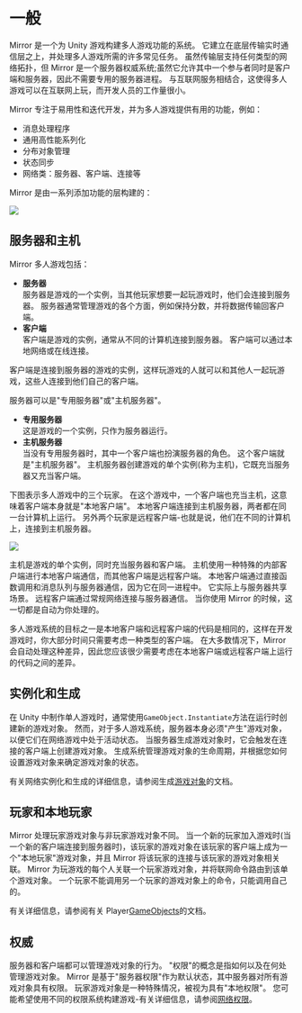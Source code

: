 # 一般

Mirror 是一个为 Unity 游戏构建多人游戏功能的系统。 它建立在底层传输实时通信层之上，并处理多人游戏所需的许多常见任务。 虽然传输层支持任何类型的网络拓扑，但 Mirror 是一个服务器权威系统;虽然它允许其中一个参与者同时是客户端和服务器，因此不需要专用的服务器进程。 与互联网服务相结合，这使得多人游戏可以在互联网上玩，而开发人员的工作量很小。

Mirror 专注于易用性和迭代开发，并为多人游戏提供有用的功能，例如：

- 消息处理程序
- 通用高性能系列化
- 分布对象管理
- 状态同步
- 网络类：服务器、客户端、连接等

Mirror 是由一系列添加功能的层构建的：

![](<../../.gitbook/assets/image (111).png>)

## 服务器和主机<a href="#server-and-host" id="server-and-host"></a>

Mirror 多人游戏包括：

- **服务器**\
  &#x20;服务器是游戏的一个实例，当其他玩家想要一起玩游戏时，他们会连接到服务器。 服务器通常管理游戏的各个方面，例如保持分数，并将数据传输回客户端。
- **客户端**\
  &#x20;客户端是游戏的实例，通常从不同的计算机连接到服务器。 客户端可以通过本地网络或在线连接。

客户端是连接到服务器的游戏的实例，这样玩游戏的人就可以和其他人一起玩游戏，这些人连接到他们自己的客户端。

服务器可以是"专用服务器"或"主机服务器"。

- **专用服务器**\
  &#x20;这是游戏的一个实例，只作为服务器运行。
- **主机服务器**\
  &#x20;当没有专用服务器时，其中一个客户端也扮演服务器的角色。 这个客户端就是"主机服务器"。 主机服务器创建游戏的单个实例(称为主机)，它既充当服务器又充当客户端。

下图表示多人游戏中的三个玩家。 在这个游戏中，一个客户端也充当主机，这意味着客户端本身就是"本地客户端"。 本地客户端连接到主机服务器，两者都在同一台计算机上运行。 另外两个玩家是远程客户端-也就是说，他们在不同的计算机上，连接到主机服务器。

![](<../../.gitbook/assets/image (86).png>)

主机是游戏的单个实例，同时充当服务器和客户端。 主机使用一种特殊的内部客户端进行本地客户端通信，而其他客户端是远程客户端。 本地客户端通过直接函数调用和消息队列与服务器通信，因为它在同一进程中。 它实际上与服务器共享场景。 远程客户端通过常规网络连接与服务器通信。 当你使用 Mirror 的时候，这一切都是自动为你处理的。

多人游戏系统的目标之一是本地客户端和远程客户端的代码是相同的，这样在开发游戏时，你大部分时间只需要考虑一种类型的客户端。 在大多数情况下，Mirror 会自动处理这种差异，因此您应该很少需要考虑在本地客户端或远程客户端上运行的代码之间的差异。

## 实例化和生成<a href="#instantiate-and-spawn" id="instantiate-and-spawn"></a>

在 Unity 中制作单人游戏时，通常使用`GameObject.Instantiate`方法在运行时创建新的游戏对象。 然而，对于多人游戏系统，服务器本身必须"产生"游戏对象，以便它们在网络游戏中处于活动状态。 当服务器生成游戏对象时，它会触发在连接的客户端上创建游戏对象。 生成系统管理游戏对象的生命周期，并根据您如何设置游戏对象来确定游戏对象的状态。

有关网络实例化和生成的详细信息，请参阅生成[游戏对象](../guides/gameobjects/)的文档。

## 玩家和本地玩家<a href="#players-and-local-players" id="players-and-local-players"></a>

Mirror 处理玩家游戏对象与非玩家游戏对象不同。 当一个新的玩家加入游戏时(当一个新的客户端连接到服务器时)，该玩家的游戏对象在该玩家的客户端上成为一个"本地玩家"游戏对象，并且 Mirror 将该玩家的连接与该玩家的游戏对象相关联。 Mirror 为玩游戏的每个人关联一个玩家游戏对象，并将联网命令路由到该单个游戏对象。 一个玩家不能调用另一个玩家的游戏对象上的命令，只能调用自己的。

有关详细信息，请参阅有关 Player[GameObjects](../guides/gameobjects/)的文档。

## 权威

服务器和客户端都可以管理游戏对象的行为。 "权限"的概念是指如何以及在何处管理游戏对象。 Mirror 是基于"服务器权限"作为默认状态，其中服务器对所有游戏对象具有权限。 玩家游戏对象是一种特殊情况，被视为具有"本地权限"。 您可能希望使用不同的权限系统构建游戏-有关详细信息，请参阅[网络权限](../guides/authority.md)。
